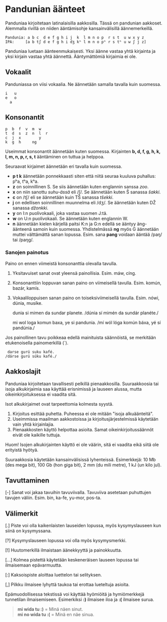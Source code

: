 Pandunian äänteet
=================

Panduniaa kirjoitetaan latinalaisilla aakkosilla. Tässä on pandunian aakkoset. Alemmalla rivillä on niiden ääntämisohje kansainvälisillä äännemerkeillä.

    Pandunia: a b c  d e f g h i j  k  l m n o p  r s t  u w x y z
    IPA:     [a b tʃ d e f g h i dʒ kʰ l m n o pʰ r s tʰ u w ʃ j z]

Panduniaa luetaan äänteenmukaisesti. Yksi äänne vastaa yhtä kirjainta ja yksi kirjain vastaa yhtä äännettä. Ääntymättömiä kirjaimia ei ole.



Vokaalit
--------

Panduniassa on viisi vokaalia. Ne äännetään samalla tavalla kuin suomessa.

    i   u
    e   o
      a


Konsonantit
-----------

    p  b  f  v  m  w
    t  d  s  z  n  l  r
    c  j  x        y
    k  g  h     ng

Useimmat konsonantit äännetään kuten suomessa. Kirjainten **b, d, f, g, h, k, l, m, n, p, r, s, t** ääntäminen on tuttua ja helppoa.

Seuraavat kirjaimet äännetään eri tavalla kuin suomessa.

- **p t k** äännetään ponnekkaasti siten että niitä seuraa kuuluva puhallus: pʰa, tʰa, kʰa.
- **z** on soinnillinen S. Se siis äännetään kuten englannin sanssa _zoo_.
- **x** on niin sanottu _suhu-ässä_ eli /ʃ/. Se äännetään kuten Š sanassa _šakki_.
- **c** on /tʃ/ eli se äännetään kuin TŠ sanassa _tšekki_.
- **j** on edellisen soinnillinen muunnelma eli /dʒ/. Se äännetään kuten DŽ sanassa _džonkki_.
- **y** on I:n puolivokaali, joka vastaa suomen J:tä.
- **w** on U:n puolivokaali. Se äännetään kuten englannin W.
- **n** äännetään kielen kärjellä paitsi K:n ja G:n edellä se ääntyy äng-äänteenä samoin kuin suomessa. Yhdistelmässä **ng** myös G äännetään muttei välttämättä sanan lopussa. Esim. sana **pang** voidaan ääntää /paŋ/ tai /paŋg/.


### Sanojen painotus

Paino on ennen viimeistä konsonanttia olevalla tavulla.

1. Yksitavuiset sanat ovat yleensä painollisia. Esim. máw, cíng.
2. Konsonanttiin loppuvan sanan paino on viimeisellä tavulla. Esim. komún, bazár, kamís.
3. Vokaaliloppuisen sanan paino on toiseksiviimeisellä tavulla. Esim. nówi, dúnia, musíke.

     dunia si mimen da sundar planete.
    /dúnia sí mimén da sundár planéte./

     mi wol loga komun baxa, ye si pandunia.
    /mí wól lóga komún báxa, yé sí pandúnia./

Jos painollinen tavu poikkeaa edellä mainituista säännöistä, se merkitään etukenoisella painomerkillä (´).

     darse gurú suku kafé.
    /dárse gurú súku kafé./


## Aakkoslajit

Panduniaa kirjoitetaan tavallisesti pelkillä pienaakkosilla. Suuraakkoosia tai isoja alkukirjaimia saa käyttää erisnimissä ja lauseen alussa, mutta oikeinkirjoituksessa ei vaadita sitä.

Isot alkukirjaimet ovat tarpeettomia kolmesta syystä.

1. Kirjoitus esittää puhetta. Puheessa ei ole mitään "isoja alkuäänteitä".
2. Useimmissa maailman aakkostoissa ja kirjoitusjärjestelmissä käytetään vain yhtä kirjainlajia.
3. Pienaakkosten käyttö helpottaa asioita. Samat oikeinkirjoitussäännöt eivät ole kaikille tuttuja.

Huom! Isojen alkukirjainten käyttö ei ole väärin, sitä ei vaadita eikä siitä ole erityistä hyötyä.

Suuraakkosia käytetään kansainvälisissä lyhenteissä. Esimerkkejä: 10 Mb (des mega bit), 100 Gb (hon giga bit), 2 mm (du mili metre), 1 kJ (un kilo jul).


## Tavuttaminen

[-] Sanat voi jakaa tavuihin tavuviivalla. Tavuviiva asetetaan puhuttujen tavujen väliin. Esim. bin, ka-fe, yu-mor, pos-ta.


## Välimerkit

[.] Piste voi olla kaikenlaisten lauseiden lopussa, myös kysymyslauseen kun siinä on kysymyssana.

[?] Kysymyslauseen lopussa voi olla myös kysymysmerkki.

[!] Huutomerkillä ilmaistaan äänekkyyttä ja painokkuutta.

[...] Kolmea pistettä käytetään keskeneräisen lauseen lopussa tai ilmaisemaan epävarmuutta.

[:] Kaksoispiste aloittaa luettelon tai selityksen.

[,] Pilkku ilmaisee lyhyttä taukoa tai erottaa lueteltuja asioita.

Epämuodollisessa tekstissä voi käyttää hyömiöitä ja hymiömerkkejä tunnetilan ilmaisemiseen. Esimerkiksi **:)** ilmaisee iloa ja **:(** ilmaisee surua.

> **mi wida tu :)** = Minä näen sinut.  
> **mi no wida tu :(** = Minä en näe sinua.

